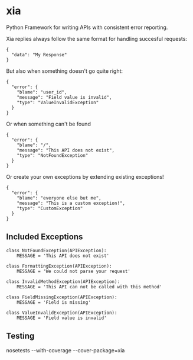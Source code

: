 # xia
Python Framework for writing APIs with consistent error reporting.

Xia replies always follow the same format for handling succesful requests:

```
{
  "data": "My Response"
}
```

But also when something doesn't go quite right:

```
{
  "error": {
    "blame": "user_id",
    "message": "Field value is invalid",
    "type": "ValueInvalidException"
  }
}
```

Or when something can't be found

```
{
  "error": {
    "blame": "/",
    "message": "This API does not exist",
    "type": "NotFoundException"
  }
}
```

Or create your own exceptions by extending existing exceptions!
```
{
  "error": {
    "blame": "everyone else but me",
    "message": "This is a custom exception!",
    "type": "CustomException"
  }
}
```

## Included Exceptions
```
class NotFoundException(APIException):
    MESSAGE = 'This API does not exist'
```

```
class FormattingException(APIException):
    MESSAGE = 'We could not parse your request'
```

```
class InvalidMethodException(APIException):
    MESSAGE = 'This API can not be called with this method'
```

```
class FieldMissingException(APIException):
    MESSAGE = 'Field is missing'
```

```
class ValueInvalidException(APIException):
    MESSAGE = 'Field value is invalid'
```

## Testing
nosetests --with-coverage --cover-package=xia